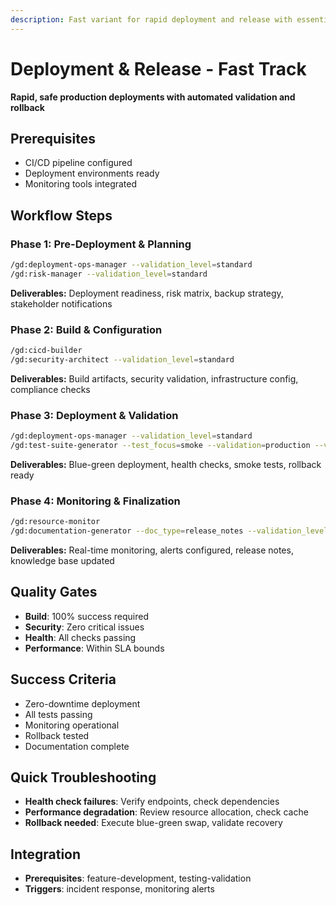 ```yaml
---
description: Fast variant for rapid deployment and release with essential safety checks
---
```


# Deployment & Release - Fast Track

**Rapid, safe production deployments with automated validation and rollback**

## Prerequisites

- CI/CD pipeline configured
- Deployment environments ready
- Monitoring tools integrated

## Workflow Steps

### Phase 1: Pre-Deployment & Planning

```bash
/gd:deployment-ops-manager --validation_level=standard
/gd:risk-manager --validation_level=standard
```

**Deliverables:** Deployment readiness, risk matrix, backup strategy, stakeholder notifications

### Phase 2: Build & Configuration

```bash
/gd:cicd-builder
/gd:security-architect --validation_level=standard
```

**Deliverables:** Build artifacts, security validation, infrastructure config, compliance checks

### Phase 3: Deployment & Validation

```bash
/gd:deployment-ops-manager --validation_level=standard
/gd:test-suite-generator --test_focus=smoke --validation=production --validation_level=standard
```

**Deliverables:** Blue-green deployment, health checks, smoke tests, rollback ready

### Phase 4: Monitoring & Finalization

```bash
/gd:resource-monitor
/gd:documentation-generator --doc_type=release_notes --validation_level=standard
```

**Deliverables:** Real-time monitoring, alerts configured, release notes, knowledge base updated

## Quality Gates

- **Build**: 100% success required
- **Security**: Zero critical issues
- **Health**: All checks passing
- **Performance**: Within SLA bounds

## Success Criteria

- Zero-downtime deployment
- All tests passing
- Monitoring operational
- Rollback tested
- Documentation complete

## Quick Troubleshooting

- **Health check failures**: Verify endpoints, check dependencies
- **Performance degradation**: Review resource allocation, check cache
- **Rollback needed**: Execute blue-green swap, validate recovery

## Integration

- **Prerequisites**: feature-development, testing-validation
- **Triggers**: incident response, monitoring alerts
